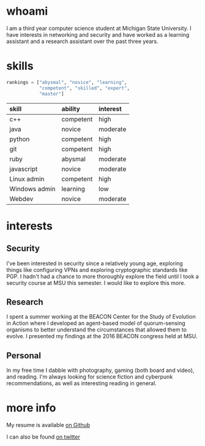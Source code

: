 # whoami 

I am a third year computer science student at Michigan State University. I have interests in
networking and security and have worked as a learning assistant and a research assistant over the
past three years.

# skills

```python
rankings = ["abysmal", "novice", "learning", 
            "competent", "skilled", "expert", 
            "master"]
```

| skill         | ability     | interest  |
|:--------------|:------------|:----------|
| c++           | competent   | high      |
| java          | novice      | moderate  |
| python        | competent   | high      |
| git           | competent   | high      |
| ruby          | abysmal     | moderate  |
| javascript    | novice      | moderate  |
| Linux admin   | competent   | high      |
| Windows admin | learning    | low       |
| Webdev        | novice      | moderate  |

# interests

## Security

I've been interested in security since a relatively young age, exploring things like configuring
VPNs and exploring cryptographic standards like PGP. I hadn't had a chance to more thoroughly
explore the field until I took a security course at MSU this semester. I would like to explore this
more.

## Research

I spent a summer working at the BEACON Center for the Study of Evolution in Action where I
developed an agent-based model of quorum-sensing organisms to better understand the circumstances
that allowed them to evolve. I presented my findings at the 2016 BEACON congress held at MSU.

## Personal

In my free time I dabble with photography, gaming (both board and video), and reading. I'm always
looking for science fiction and cyberpunk recommendations, as well as interesting reading in
general. 

# more info

My resume is available [on Github](https://github.com/bocajnotnef/resume)

I can also be found [on twitter](https://twitter.com/highnoiseratio)
